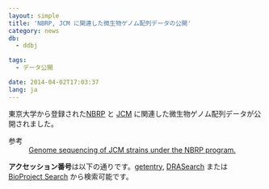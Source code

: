 ```yaml
---
layout: simple
title: 'NBRP, JCM に関連した微生物ゲノム配列データの公開'
category: news
db:
  - ddbj

tags:
  - データ公開

date: 2014-04-02T17:03:37
lang: ja
---
```


<p>東京大学から登録された<a href="http://www.nbrp.jp" target="_blank">NBRP</a> と <a href="http://jcm.brc.riken.jp/" target="_blank">JCM</a> に関連した微生物ゲノム配列データが公開されました。</p>

<dl>
    <dt>参考</dt>
    <dd><a href="http://www.jcm.riken.go.jp/JCM/nbrplist.shtml" target="_blank">Genome sequencing of JCM strains under the NBRP program.</a> </dd>
</dl>

<p><strong>アクセッション番号</strong>は以下の通りです。<a href="http://getentry.ddbj.nig.ac.jp/top-j.html" target="_blank">getentry</a>, <a href="http://ddbj.nig.ac.jp/DRASearch/" target="_blank">DRASearch</a> または <a href="http://ddbj.nig.ac.jp/BPSearch/" target="_blank">BioProject Search</a> から検索可能です。</p>
